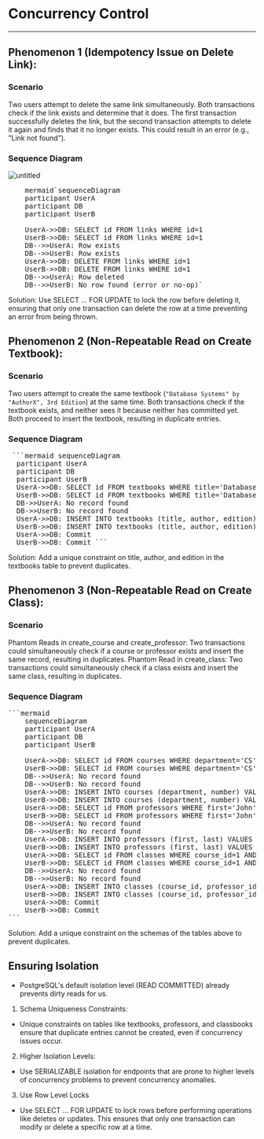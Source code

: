 # Concurrency Control
---

## Phenomenon 1 (Idempotency Issue on Delete Link):  
### **Scenario**
Two users attempt to delete the same link simultaneously. Both transactions check if the link exists and determine that it does. The first transaction successfully deletes the link, but the second transaction attempts to delete it again and finds that it no longer exists. This could result in an error (e.g., "Link not found").
### **Sequence Diagram**
![untitled](https://github.com/user-attachments/assets/d562fbc2-a40a-48c5-946a-8f25e90e98bf)
<pre>
    mermaid`sequenceDiagram
    participant UserA
    participant DB
    participant UserB

    UserA->>DB: SELECT id FROM links WHERE id=1
    UserB->>DB: SELECT id FROM links WHERE id=1
    DB-->>UserA: Row exists
    DB-->>UserB: Row exists
    UserA->>DB: DELETE FROM links WHERE id=1
    UserB->>DB: DELETE FROM links WHERE id=1
    DB-->>UserA: Row deleted
    DB-->>UserB: No row found (error or no-op)`
</pre>

Solution: Use SELECT ... FOR UPDATE to lock the row before deleting it, ensuring that only one transaction can delete the row at a time preventing an error from being thrown.

## Phenomenon 2 (Non-Repeatable Read on Create Textbook):  
### **Scenario**  
Two users attempt to create the same textbook (`"Database Systems" by "AuthorX", 3rd Edition`) at the same time. Both transactions check if the textbook exists, and neither sees it because neither has committed yet. Both proceed to insert the textbook, resulting in duplicate entries.  
### **Sequence Diagram**  
   <pre> ```mermaid sequenceDiagram
  participant UserA
  participant DB
  participant UserB 
  UserA->>DB: SELECT id FROM textbooks WHERE title='Database Systems' AND author='AuthorX' AND edition='3rd'  
  UserB->>DB: SELECT id FROM textbooks WHERE title='Database Systems' AND author='AuthorX' AND edition='3rd'  
  DB->>UserA: No record found  
  DB->>UserB: No record found  
  UserA->>DB: INSERT INTO textbooks (title, author, edition) VALUES ('Database Systems', 'AuthorX', '3rd')  
  UserB->>DB: INSERT INTO textbooks (title, author, edition) VALUES ('Database Systems', 'AuthorX', '3rd')  
  UserA->>DB: Commit  
  UserB->>DB: Commit ``` </pre>
Solution: Add a unique constraint on title, author, and edition in the textbooks table to prevent duplicates.

## Phenomenon 3 (Non-Repeatable Read on Create Class):  
### **Scenario**  
Phantom Reads in create_course and create_professor: Two transactions could simultaneously check if a course or professor exists and insert the same record, resulting in duplicates. Phantom Read in create_class: Two transactions could simultaneously check if a class exists and insert the same class, resulting in duplicates. 
### **Sequence Diagram** 
<pre>```mermaid
    sequenceDiagram
    participant UserA
    participant DB
    participant UserB
    
    UserA->>DB: SELECT id FROM courses WHERE department='CS' AND number=101
    UserB->>DB: SELECT id FROM courses WHERE department='CS' AND number=101
    DB-->>UserA: No record found
    DB-->>UserB: No record found
    UserA->>DB: INSERT INTO courses (department, number) VALUES ('CS', 101)
    UserB->>DB: INSERT INTO courses (department, number) VALUES ('CS', 101)
    UserA->>DB: SELECT id FROM professors WHERE first='John' AND last='Doe'
    UserB->>DB: SELECT id FROM professors WHERE first='John' AND last='Doe'
    DB-->>UserA: No record found
    DB-->>UserB: No record found
    UserA->>DB: INSERT INTO professors (first, last) VALUES ('John', 'Doe')
    UserB->>DB: INSERT INTO professors (first, last) VALUES ('John', 'Doe')
    UserA->>DB: SELECT id FROM classes WHERE course_id=1 AND professor_id=1
    UserB->>DB: SELECT id FROM classes WHERE course_id=1 AND professor_id=1
    DB-->>UserA: No record found
    DB-->>UserB: No record found
    UserA->>DB: INSERT INTO classes (course_id, professor_id) VALUES (1, 1)
    UserB->>DB: INSERT INTO classes (course_id, professor_id) VALUES (1, 1)
    UserA->>DB: Commit
    UserB->>DB: Commit
```</pre>



Solution: Add a unique constraint on the schemas of the tables above to prevent duplicates.

## Ensuring Isolation
- PostgreSQL's default isolation level (READ COMMITTED) already prevents dirty reads for us.
1. Schema Uniqueness Constraints:  
- Unique constraints on tables like textbooks, professors, and classbooks ensure that duplicate entries cannot be created, even if concurrency issues occur.
2. Higher Isolation Levels:
- Use SERIALIZABLE isolation for endpoints that are prone to higher levels of concurrency problems to prevent concurrency anomalies.
3. Use Row Level Locks
- Use SELECT ... FOR UPDATE to lock rows before performing operations like deletes or updates. This ensures that only one transaction can modify or delete a specific row at a time.
